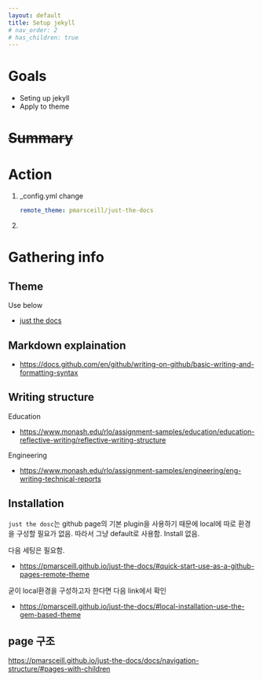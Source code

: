 ```yaml
---
layout: default
title: Setup jekyll
# nav_order: 2
# has_children: true
---
```


# Goals
* Seting up jekyll
* Apply to theme


# ~~Summary~~

# Action
1. _config.yml change
    ```yml
    remote_theme: pmarsceill/just-the-docs
    ```
2. 

# Gathering info 
## Theme
Use below
- [just the docs](https://pmarsceill.github.io/just-the-docs/)


## Markdown explaination
- https://docs.github.com/en/github/writing-on-github/basic-writing-and-formatting-syntax

## Writing structure
Education
- https://www.monash.edu/rlo/assignment-samples/education/education-reflective-writing/reflective-writing-structure

Engineering
- https://www.monash.edu/rlo/assignment-samples/engineering/eng-writing-technical-reports



## Installation
`just the dosc`는 github page의 기본 plugin을 사용하기 때문에 local에 따로 환경을 구성할 필요가 없음. 따라서 그냥 default로 사용함. Install 없음.

다음 세팅은 필요함. 
- https://pmarsceill.github.io/just-the-docs/#quick-start-use-as-a-github-pages-remote-theme


굳이 local환경을 구성하고자 한다면 다음 link에서 확인
- https://pmarsceill.github.io/just-the-docs/#local-installation-use-the-gem-based-theme


## page 구조 
https://pmarsceill.github.io/just-the-docs/docs/navigation-structure/#pages-with-children








